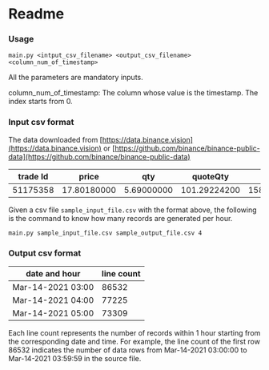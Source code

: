 Readme
====

### Usage

```
main.py <intput_csv_filename> <output_csv_filename> <column_num_of_timestamp>
```
All the parameters are mandatory inputs.

column\_num\_of\_timestamp: The column whose value is the timestamp. The index starts from 0.

### Input csv format

The data downloaded from [https://data.binance.vision](https://data.binance.vision) or 
[https://github.com/binance/binance-public-data](https://github.com/binance/binance-public-data)

| trade Id | price | qty | quoteQty | time |isBuyerMaker | isBestMatch |
| -------- | ----- | --- | -------- | ---- | ----------- | ----------- |
| 51175358 | 17.80180000 | 5.69000000 | 101.29224200 | 1583709433583 |True|True|

Given a csv file `sample_input_file.csv` with the format above, the following is the command to know how many records are generated per hour. 

```
main.py sample_input_file.csv sample_output_file.csv 4

```

### Output csv format

| date and hour | line count  |
| ------------- |-------------|
| Mar-14-2021 03:00 | 86532 |
| Mar-14-2021 04:00 | 77225 |
| Mar-14-2021 05:00 | 73309 |

Each line count represents the number of records within 1 hour starting from the corresponding date and time. For example, the line count of the first row 86532 indicates the number of data rows from Mar-14-2021 03:00:00 to Mar-14-2021 03:59:59 in the source file.